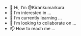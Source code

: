- 👋 Hi, I’m @Kirankumarkura
- 👀 I’m interested in ...
- 🌱 I’m currently learning ...
- 💞️ I’m looking to collaborate on ...
- 📫 How to reach me ...

<!---
Kirankumarkura/Kirankumarkura is a ✨ special ✨ repository because its `README.md` (this file) appears on your GitHub profile.
You can click the Preview link to take a look at your changes.
--->
